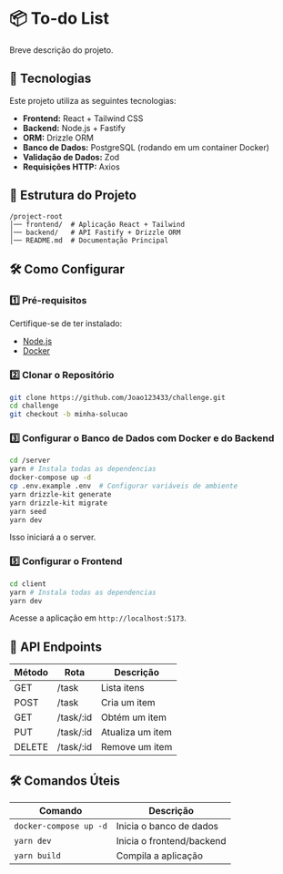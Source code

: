 # 📦 To-do List

Breve descrição do projeto.

## 🚀 Tecnologias

Este projeto utiliza as seguintes tecnologias:

- **Frontend:** React + Tailwind CSS
- **Backend:** Node.js + Fastify
- **ORM:** Drizzle ORM
- **Banco de Dados:** PostgreSQL (rodando em um container Docker)
- **Validação de Dados:** Zod
- **Requisições HTTP:** Axios

## 📂 Estrutura do Projeto

```
/project-root
│── frontend/  # Aplicação React + Tailwind
│── backend/   # API Fastify + Drizzle ORM
│── README.md  # Documentação Principal
```

## 🛠️ Como Configurar

### 1️⃣ Pré-requisitos

Certifique-se de ter instalado:
- [Node.js](https://nodejs.org/)
- [Docker](https://www.docker.com/)

### 2️⃣ Clonar o Repositório

```sh
git clone https://github.com/Joao123433/challenge.git
cd challenge
git checkout -b minha-solucao
```

### 3️⃣ Configurar o Banco de Dados com Docker e do Backend

```sh
cd /server
yarn # Instala todas as dependencias
docker-compose up -d
cp .env.example .env  # Configurar variáveis de ambiente
yarn drizzle-kit generate
yarn drizzle-kit migrate
yarn seed
yarn dev
```

Isso iniciará a o server.

### 5️⃣ Configurar o Frontend

```sh
cd client
yarn # Instala todas as dependencias
yarn dev
```

Acesse a aplicação em `http://localhost:5173`.

## 🔗 API Endpoints

| Método | Rota        | Descrição          |
|--------|------------|--------------------|
| GET    | /task     | Lista itens        |
| POST   | /task     | Cria um item       |
| GET    | /task/:id | Obtém um item      |
| PUT    | /task/:id | Atualiza um item   |
| DELETE | /task/:id | Remove um item     |

## 🛠️ Comandos Úteis

| Comando               | Descrição                    |
|-----------------------|----------------------------|
| `docker-compose up -d` | Inicia o banco de dados    |
| `yarn dev`         | Inicia o frontend/backend  |
| `yarn build`       | Compila a aplicação        |
